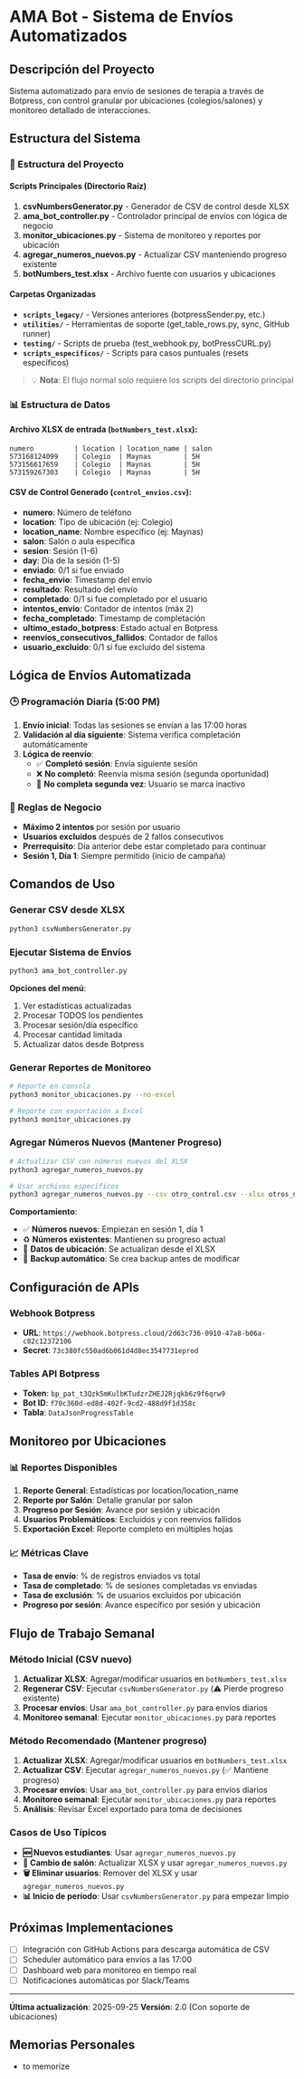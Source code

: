 # AMA Bot - Sistema de Envíos Automatizados

## Descripción del Proyecto
Sistema automatizado para envío de sesiones de terapia a través de Botpress, con control granular por ubicaciones (colegios/salones) y monitoreo detallado de interacciones.

## Estructura del Sistema

### 📁 Estructura del Proyecto

#### Scripts Principales (Directorio Raíz)
1. **csvNumbersGenerator.py** - Generador de CSV de control desde XLSX
2. **ama_bot_controller.py** - Controlador principal de envíos con lógica de negocio
3. **monitor_ubicaciones.py** - Sistema de monitoreo y reportes por ubicación
4. **agregar_numeros_nuevos.py** - Actualizar CSV manteniendo progreso existente
5. **botNumbers_test.xlsx** - Archivo fuente con usuarios y ubicaciones

#### Carpetas Organizadas
- **`scripts_legacy/`** - Versiones anteriores (botpressSender.py, etc.)
- **`utilities/`** - Herramientas de soporte (get_table_rows.py, sync, GitHub runner)
- **`testing/`** - Scripts de prueba (test_webhook.py, botPressCURL.py) 
- **`scripts_especificos/`** - Scripts para casos puntuales (resets específicos)

> 💡 **Nota**: El flujo normal solo requiere los scripts del directorio principal

### 📊 Estructura de Datos

#### Archivo XLSX de entrada (`botNumbers_test.xlsx`):
```
numero          | location | location_name | salon
573168124099    | Colegio  | Maynas        | 5H
573156617659    | Colegio  | Maynas        | 5H  
573159267303    | Colegio  | Maynas        | 5H
```

#### CSV de Control Generado (`control_envios.csv`):
- **numero**: Número de teléfono
- **location**: Tipo de ubicación (ej: Colegio)
- **location_name**: Nombre específico (ej: Maynas)
- **salon**: Salón o aula específica
- **sesion**: Sesión (1-6)
- **day**: Día de la sesión (1-5)
- **enviado**: 0/1 si fue enviado
- **fecha_envio**: Timestamp del envío
- **resultado**: Resultado del envío
- **completado**: 0/1 si fue completado por el usuario
- **intentos_envio**: Contador de intentos (máx 2)
- **fecha_completado**: Timestamp de completación
- **ultimo_estado_botpress**: Estado actual en Botpress
- **reenvios_consecutivos_fallidos**: Contador de fallos
- **usuario_excluido**: 0/1 si fue excluido del sistema

## Lógica de Envíos Automatizada

### 🕒 Programación Diaria (5:00 PM)
1. **Envío inicial**: Todas las sesiones se envían a las 17:00 horas
2. **Validación al día siguiente**: Sistema verifica completación automáticamente
3. **Lógica de reenvío**:
   - ✅ **Completó sesión**: Envía siguiente sesión
   - ❌ **No completó**: Reenvía misma sesión (segunda oportunidad)
   - 🚫 **No completa segunda vez**: Usuario se marca inactivo

### 📝 Reglas de Negocio
- **Máximo 2 intentos** por sesión por usuario
- **Usuarios excluidos** después de 2 fallos consecutivos
- **Prerrequisito**: Día anterior debe estar completado para continuar
- **Sesión 1, Día 1**: Siempre permitido (inicio de campaña)

## Comandos de Uso

### Generar CSV desde XLSX
```bash
python3 csvNumbersGenerator.py
```

### Ejecutar Sistema de Envíos
```bash
python3 ama_bot_controller.py
```
**Opciones del menú**:
1. Ver estadísticas actualizadas
2. Procesar TODOS los pendientes  
3. Procesar sesión/día específico
4. Procesar cantidad limitada
5. Actualizar datos desde Botpress

### Generar Reportes de Monitoreo
```bash
# Reporte en consola
python3 monitor_ubicaciones.py --no-excel

# Reporte con exportación a Excel
python3 monitor_ubicaciones.py
```

### Agregar Números Nuevos (Mantener Progreso)
```bash
# Actualizar CSV con números nuevos del XLSX
python3 agregar_numeros_nuevos.py

# Usar archivos específicos
python3 agregar_numeros_nuevos.py --csv otro_control.csv --xlsx otros_numeros.xlsx
```

**Comportamiento**:
- ✅ **Números nuevos**: Empiezan en sesión 1, día 1
- ♻️ **Números existentes**: Mantienen su progreso actual  
- 🔄 **Datos de ubicación**: Se actualizan desde el XLSX
- 💾 **Backup automático**: Se crea backup antes de modificar

## Configuración de APIs

### Webhook Botpress
- **URL**: `https://webhook.botpress.cloud/2d63c736-0910-47a8-b06a-c82c12372106`
- **Secret**: `73c380fc550ad6b061d4d8ec3547731eprod`

### Tables API Botpress  
- **Token**: `bp_pat_t3Qzk5mKulbKTudzrZHEJ2Rjqkb6z9f6qrw9`
- **Bot ID**: `f70c360d-ed8d-402f-9cd2-488d9f1d358c`
- **Tabla**: `DataJsonProgressTable`

## Monitoreo por Ubicaciones

### 📊 Reportes Disponibles
1. **Reporte General**: Estadísticas por location/location_name
2. **Reporte por Salón**: Detalle granular por salon
3. **Progreso por Sesión**: Avance por sesión y ubicación  
4. **Usuarios Problemáticos**: Excluidos y con reenvíos fallidos
5. **Exportación Excel**: Reporte completo en múltiples hojas

### 📈 Métricas Clave
- **Tasa de envío**: % de registros enviados vs total
- **Tasa de completado**: % de sesiones completadas vs enviadas
- **Tasa de exclusión**: % de usuarios excluidos por ubicación
- **Progreso por sesión**: Avance específico por sesión y ubicación

## Flujo de Trabajo Semanal

### Método Inicial (CSV nuevo)
1. **Actualizar XLSX**: Agregar/modificar usuarios en `botNumbers_test.xlsx`
2. **Regenerar CSV**: Ejecutar `csvNumbersGenerator.py` (⚠️ Pierde progreso existente)
3. **Procesar envíos**: Usar `ama_bot_controller.py` para envíos diarios
4. **Monitoreo semanal**: Ejecutar `monitor_ubicaciones.py` para reportes

### Método Recomendado (Mantener progreso)
1. **Actualizar XLSX**: Agregar/modificar usuarios en `botNumbers_test.xlsx` 
2. **Actualizar CSV**: Ejecutar `agregar_numeros_nuevos.py` (✅ Mantiene progreso)
3. **Procesar envíos**: Usar `ama_bot_controller.py` para envíos diarios
4. **Monitoreo semanal**: Ejecutar `monitor_ubicaciones.py` para reportes
5. **Análisis**: Revisar Excel exportado para toma de decisiones

### Casos de Uso Típicos
- **🆕 Nuevos estudiantes**: Usar `agregar_numeros_nuevos.py`
- **🔄 Cambio de salón**: Actualizar XLSX y usar `agregar_numeros_nuevos.py` 
- **🗑️ Eliminar usuarios**: Remover del XLSX y usar `agregar_numeros_nuevos.py`
- **📊 Inicio de período**: Usar `csvNumbersGenerator.py` para empezar limpio

## Próximas Implementaciones
- [ ] Integración con GitHub Actions para descarga automática de CSV
- [ ] Scheduler automático para envíos a las 17:00
- [ ] Dashboard web para monitoreo en tiempo real
- [ ] Notificaciones automáticas por Slack/Teams

---
**Última actualización**: 2025-09-25
**Versión**: 2.0 (Con soporte de ubicaciones)

## Memorias Personales
- to memorize